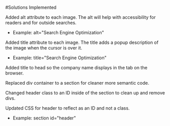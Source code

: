 #Solutions Implemented

Added alt attribute to each image. The alt will help with accessibility for readers and for outside searches.

* Example: alt="Search Engine Optimization"

Added title attribute to each image. The title adds a popup description of the image when the cursor is over it.

* Example: title="Search Engine Optimization"

Added title to head so the company name displays in the tab on the browser.

Replaced div container to a section for cleaner more semantic code.

Changed header class to an ID inside of the section to clean up and remove divs.

Updated CSS for header to reflect as an ID and not a class.

* Example: section id="header"






